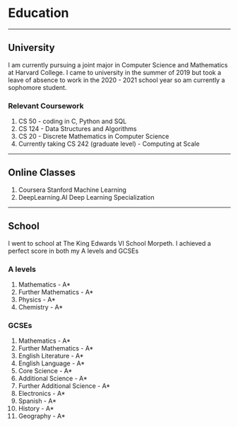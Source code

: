 # Education 

---

## University 

I am currently pursuing a joint major in Computer Science
and Mathematics at Harvard College. I came to university
in the summer of 2019 but took a leave of absence to work 
in the 2020 - 2021 school year so am currently a sophomore
student.

### Relevant Coursework 

1. CS 50 - coding in C, Python and SQL 
2. CS 124 - Data Structures and Algorithms
3. CS 20 - Discrete Mathematics in Computer Science
4. Currently taking CS 242 (graduate level) - Computing at Scale

---

## Online Classes

1. Coursera Stanford Machine Learning
2. DeepLearning.AI Deep Learning Specialization

---

## School 

I went to school at The King Edwards VI School Morpeth. I achieved
a perfect score in both my A levels and GCSEs

### A levels

1. Mathematics - A*
2. Further Mathematics - A*
3. Physics - A*
4. Chemistry - A*

### GCSEs

1. Mathematics - A*
2. Further Mathematics - A*
3. English Literature - A*
4. English Language - A*
5. Core Science - A*
6. Additional Science - A*
7. Further Additional Science - A*
8. Electronics - A*
9. Spanish - A*
10. History - A*
11. Geography - A*

  
  

